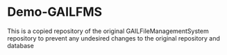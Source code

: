 # Demo-GAILFMS
This is a copied repository of the original GAILFileManagementSystem repository to prevent any undesired changes to the original repository and database
